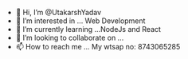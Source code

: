 - 👋 Hi, I’m @UtakarshYadav
- 👀 I’m interested in ... Web Development
- 🌱 I’m currently learning ...NodeJs and React 
- 💞️ I’m looking to collaborate on ... 
- 📫 How to reach me ... My wtsap no: 8743065285

<!---
UtakarshYadav/UtakarshYadav is a ✨ special ✨ repository because its `README.md` (this file) appears on your GitHub profile.
You can click the Preview link to take a look at your changes.
--->
